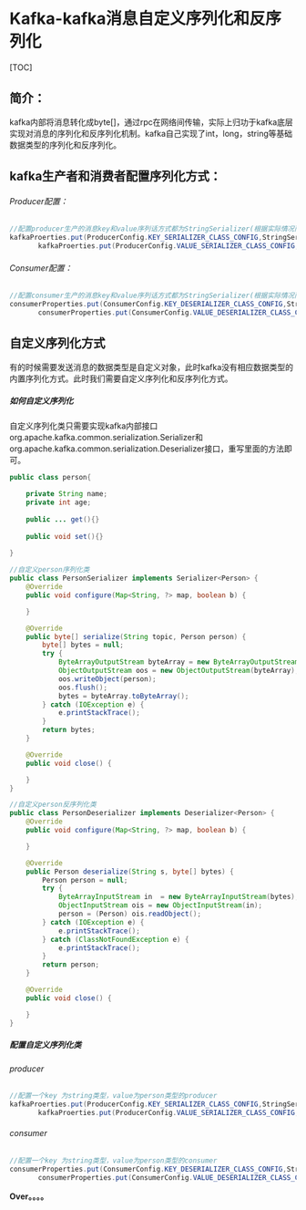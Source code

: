 # Kafka-kafka消息自定义序列化和反序列化

[TOC]

## 简介：

​	kafka内部将消息转化成byte[]，通过rpc在网络间传输，实际上归功于kafka底层实现对消息的序列化和反序列化机制。kafka自己实现了int，long，string等基础数据类型的序列化和反序列化。



## kafka生产者和消费者配置序列化方式：

###### Producer配置：

```java
//配置producer生产的消息key和value序列话方式都为StringSerializer(根据实际情况而定)
kafkaProerties.put(ProducerConfig.KEY_SERIALIZER_CLASS_CONFIG,StringSerializer.class);
       kafkaProerties.put(ProducerConfig.VALUE_SERIALIZER_CLASS_CONFIG,StringSerializer.class);
```

###### Consumer配置：

```java
//配置consumer生产的消息key和value序列话方式都为StringSerializer(根据实际情况而定)   
consumerProperties.put(ConsumerConfig.KEY_DESERIALIZER_CLASS_CONFIG,StringDeserializer.class);
       consumerProperties.put(ConsumerConfig.VALUE_DESERIALIZER_CLASS_CONFIG,StringDeserializer.class);
```



## 自定义序列化方式

有的时候需要发送消息的数据类型是自定义对象，此时kafka没有相应数据类型的内置序列化方式。此时我们需要自定义序列化和反序列化方式。

##### 如何自定义序列化

自定义序列化类只需要实现kafka内部接口org.apache.kafka.common.serialization.Serializer和org.apache.kafka.common.serialization.Deserializer接口，重写里面的方法即可。

```java
public class person{
    
    private String name;
    private int age;
    
    public ... get(){}
    
    public void set(){}
    
}
```



```java
//自定义person序列化类
public class PersonSerializer implements Serializer<Person> {
    @Override
    public void configure(Map<String, ?> map, boolean b) {

    }

    @Override
    public byte[] serialize(String topic, Person person) {
        byte[] bytes = null;
        try {
            ByteArrayOutputStream byteArray = new ByteArrayOutputStream();
            ObjectOutputStream oos = new ObjectOutputStream(byteArray);
            oos.writeObject(person);
            oos.flush();
            bytes = byteArray.toByteArray();
        } catch (IOException e) {
            e.printStackTrace();
        }
        return bytes;
    }

    @Override
    public void close() {

    }
}
```

```java
//自定义person反序列化类
public class PersonDeserializer implements Deserializer<Person> {
    @Override
    public void configure(Map<String, ?> map, boolean b) {

    }

    @Override
    public Person deserialize(String s, byte[] bytes) {
        Person person = null;
        try {
            ByteArrayInputStream in  = new ByteArrayInputStream(bytes);
            ObjectInputStream ois = new ObjectInputStream(in);
            person = (Person) ois.readObject();
        } catch (IOException e) {
            e.printStackTrace();
        } catch (ClassNotFoundException e) {
            e.printStackTrace();
        }
        return person;
    }

    @Override
    public void close() {

    }
}

```

##### 配置自定义序列化类

###### producer

```JAVA
//配置一个key 为string类型，value为person类型的producer
kafkaProerties.put(ProducerConfig.KEY_SERIALIZER_CLASS_CONFIG,StringSerializer.class);
       kafkaProerties.put(ProducerConfig.VALUE_SERIALIZER_CLASS_CONFIG,PersonSerializer.class);
```



###### consumer

```JAVA
//配置一个key 为string类型，value为person类型的consumer
consumerProperties.put(ConsumerConfig.KEY_DESERIALIZER_CLASS_CONFIG,StringDeserializer.class);
       consumerProperties.put(ConsumerConfig.VALUE_DESERIALIZER_CLASS_CONFIG,StringDeserializer.class);
```





**Over。。。。**